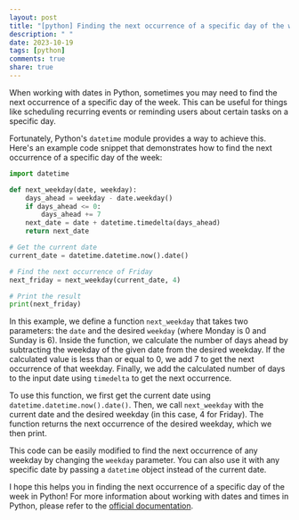 ```yaml
---
layout: post
title: "[python] Finding the next occurrence of a specific day of the week in Python"
description: " "
date: 2023-10-19
tags: [python]
comments: true
share: true
---
```


When working with dates in Python, sometimes you may need to find the next occurrence of a specific day of the week. This can be useful for things like scheduling recurring events or reminding users about certain tasks on a specific day.

Fortunately, Python's `datetime` module provides a way to achieve this. Here's an example code snippet that demonstrates how to find the next occurrence of a specific day of the week:

```python
import datetime

def next_weekday(date, weekday):
    days_ahead = weekday - date.weekday()
    if days_ahead <= 0:
        days_ahead += 7
    next_date = date + datetime.timedelta(days_ahead)
    return next_date

# Get the current date
current_date = datetime.datetime.now().date()

# Find the next occurrence of Friday
next_friday = next_weekday(current_date, 4)

# Print the result
print(next_friday)
```

In this example, we define a function `next_weekday` that takes two parameters: the `date` and the desired `weekday` (where Monday is 0 and Sunday is 6). Inside the function, we calculate the number of days ahead by subtracting the weekday of the given date from the desired weekday. If the calculated value is less than or equal to 0, we add 7 to get the next occurrence of that weekday. Finally, we add the calculated number of days to the input date using `timedelta` to get the next occurrence.

To use this function, we first get the current date using `datetime.datetime.now().date()`. Then, we call `next_weekday` with the current date and the desired weekday (in this case, 4 for Friday). The function returns the next occurrence of the desired weekday, which we then print.

This code can be easily modified to find the next occurrence of any weekday by changing the `weekday` parameter. You can also use it with any specific date by passing a `datetime` object instead of the current date.

I hope this helps you in finding the next occurrence of a specific day of the week in Python! For more information about working with dates and times in Python, please refer to the [official documentation](https://docs.python.org/3/library/datetime.html).
